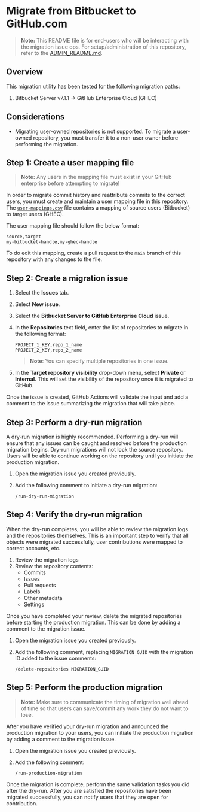 # Migrate from Bitbucket to GitHub.com

> **Note:** This README file is for end-users who will be interacting with the
> migration issue ops. For setup/administration of this repository, refer to the
> [ADMIN_README.md](./ADMIN_README.md).

<!-- TODO Items
1. Determine if this will handle BB Cloud and BB Server
--->

## Overview

This migration utility has been tested for the following migration paths:

1. Bitbucket Server v7.1.1 -> GitHub Enterprise Cloud (GHEC)

<!--2. Bitbucket Cloud -> GitHub Enterprise Cloud (GHEC)-->

## Considerations

<!--- When migrating from Bitbucket Cloud, only commit history is included. Other
  metadata is not supported at this time.-->

- Migrating user-owned repositories is not supported. To migrate a user-owned
  repository, you must transfer it to a non-user owner before performing the
  migration.

## Step 1: Create a user mapping file

> **Note:** Any users in the mapping file must exist in your GitHub enterprise
> before attempting to migrate!

In order to migrate commit history and reattribute commits to the correct users,
you must create and maintain a user mapping file in this repository. The
[`user-mappings.csv`](./user-mappings.csv) file contains a mapping of source
users (Bitbucket) to target users (GHEC).

The user mapping file should follow the below format:

```csv
source,target
my-bitbucket-handle,my-ghec-handle
```

To do edit this mapping, create a pull request to the `main` branch of this
repository with any changes to the file.

## Step 2: Create a migration issue

1. Select the **Issues** tab.
2. Select **New issue**.
3. Select the **Bitbucket Server to GitHub Enterprise Cloud** issue.
4. In the **Repositories** text field, enter the list of repositories to migrate
   in the following format:

   ```csv
   PROJECT_1_KEY,repo_1_name
   PROJECT_2_KEY,repo_2_name
   ```

   > **Note**: You can specify multiple repositories in one issue.

5. In the **Target repository visibility** drop-down menu, select **Private** or
   **Internal**. This will set the visibility of the repository once it is
   migrated to GitHub.

Once the issue is created, GitHub Actions will validate the input and add a
comment to the issue summarizing the migration that will take place.

## Step 3: Perform a dry-run migration

A dry-run migration is highly recommended. Performing a dry-run will ensure that
any issues can be caught and resolved before the production migration begins.
Dry-run migrations will not lock the source repository. Users will be able to
continue working on the repository until you initiate the production migration.

1. Open the migration issue you created previously.
2. Add the following comment to initiate a dry-run migration:

   ```plain
   /run-dry-run-migration
   ```

## Step 4: Verify the dry-run migration

When the dry-run completes, you will be able to review the migration logs and
the repositories themselves. This is an important step to verify that all
objects were migrated successfully, user contributions were mapped to correct
accounts, etc.

1. Review the migration logs
2. Review the repository contents:
   - Commits
   - Issues
   - Pull requests
   - Labels
   - Other metadata
   - Settings

Once you have completed your review, delete the migrated repositories before
starting the production migration. This can be done by adding a comment to the
migration issue.

1. Open the migration issue you created previously.
2. Add the following comment, replacing `MIGRATION_GUID` with the migration ID
   added to the issue comments:

   ```plain
   /delete-repositories MIGRATION_GUID
   ```

## Step 5: Perform the production migration

> **Note:** Make sure to communicate the timing of migration well ahead of time
> so that users can save/commit any work they do not want to lose.

After you have verified your dry-run migration and announced the production
migration to your users, you can initiate the production migration by adding a
comment to the migration issue.

1. Open the migration issue you created previously.
2. Add the following comment:

   ```plain
   /run-production-migration
   ```

Once the migration is complete, perform the same validation tasks you did after
the dry-run. After you are satisfied the repositories have been migrated
successfully, you can notify users that they are open for contribution.
